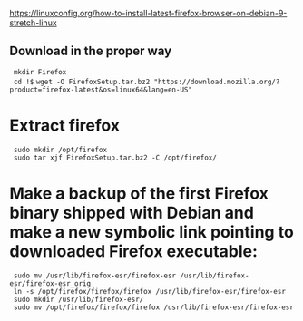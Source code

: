 https://linuxconfig.org/how-to-install-latest-firefox-browser-on-debian-9-stretch-linux


## Download in the proper way
``` mkdir Firefox```   
``` cd !$``` 
``` wget -O FirefoxSetup.tar.bz2 "https://download.mozilla.org/?product=firefox-latest&os=linux64&lang=en-US" ```   

# Extract firefox
``` sudo mkdir /opt/firefox```  
``` sudo tar xjf FirefoxSetup.tar.bz2 -C /opt/firefox/```   

# Make a backup of the first Firefox binary shipped with Debian and make a new symbolic link pointing to downloaded Firefox executable:
``` sudo mv /usr/lib/firefox-esr/firefox-esr /usr/lib/firefox-esr/firefox-esr_orig```   
``` ln -s /opt/firefox/firefox/firefox /usr/lib/firefox-esr/firefox-esr```   
``` sudo mkdir /usr/lib/firefox-esr/```   
``` sudo mv /opt/firefox/firefox/firefox /usr/lib/firefox-esr/firefox-esr```   
